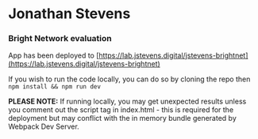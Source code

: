 # Jonathan Stevens
### Bright Network evaluation

App has been deployed to [https://lab.jstevens.digital/jstevens-brightnet](https://lab.jstevens.digital/jstevens-brightnet)

If you wish to run the code locally, you can do so by cloning the repo then `npm install && npm run dev`

**PLEASE NOTE:** If running locally, you may get unexpected results unless you comment out the script tag in index.html - this is required for the deployment but may conflict with the in memory bundle generated by Webpack Dev Server.
